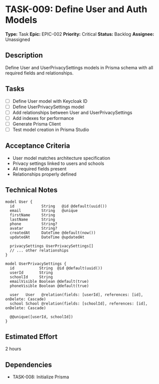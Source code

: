 # TASK-009: Define User and Auth Models

**Type:** Task
**Epic:** EPIC-002
**Priority:** Critical
**Status:** Backlog
**Assignee:** Unassigned

## Description
Define User and UserPrivacySettings models in Prisma schema with all required fields and relationships.

## Tasks
- [ ] Define User model with Keycloak ID
- [ ] Define UserPrivacySettings model
- [ ] Add relationships between User and UserPrivacySettings
- [ ] Add indexes for performance
- [ ] Generate Prisma Client
- [ ] Test model creation in Prisma Studio

## Acceptance Criteria
- User model matches architecture specification
- Privacy settings linked to users and schools
- All required fields present
- Relationships properly defined

## Technical Notes
```prisma
model User {
  id            String   @id @default(uuid())
  email         String   @unique
  firstName     String
  lastName      String
  phone         String?
  avatar        String?
  createdAt     DateTime @default(now())
  updatedAt     DateTime @updatedAt

  privacySettings UserPrivacySettings[]
  // ... other relationships
}

model UserPrivacySettings {
  id           String  @id @default(uuid())
  userId       String
  schoolId     String
  emailVisible Boolean @default(true)
  phoneVisible Boolean @default(true)

  user   User   @relation(fields: [userId], references: [id], onDelete: Cascade)
  school School @relation(fields: [schoolId], references: [id], onDelete: Cascade)

  @@unique([userId, schoolId])
}
```

## Estimated Effort
2 hours

## Dependencies
- TASK-008: Initialize Prisma
